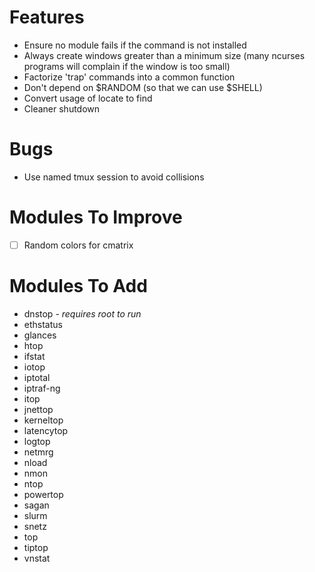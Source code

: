 # Features 
* Ensure no module fails if the command is not installed
* Always create windows greater than a minimum size
  (many ncurses programs will complain if the window is too small)
* Factorize 'trap' commands into a common function
* Don't depend on $RANDOM (so that we can use $SHELL)
* Convert usage of locate to find
* Cleaner shutdown

# Bugs
* Use named tmux session to avoid collisions

# Modules To Improve
- [ ] Random colors for cmatrix

# Modules To Add
 - dnstop	- _requires root to run_
 - ethstatus
 - glances
 - htop
 - ifstat
 - iotop
 - iptotal
 - iptraf-ng
 - itop
 - jnettop
 - kerneltop
 - latencytop
 - logtop
 - netmrg
 - nload
 - nmon
 - ntop
 - powertop
 - sagan
 - slurm
 - snetz
 - top
 - tiptop
 - vnstat

